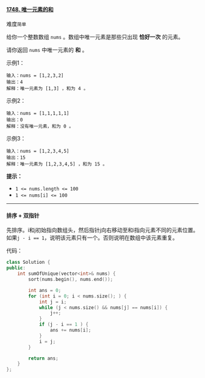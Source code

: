 #### [1748. 唯一元素的和](https://leetcode.cn/problems/sum-of-unique-elements/)

难度`简单`

给你一个整数数组 `nums` 。数组中唯一元素是那些只出现 **恰好一次** 的元素。

请你返回 `nums` 中唯一元素的 **和** 。

示例1：

```
输入：nums = [1,2,3,2]
输出：4
解释：唯一元素为 [1,3] ，和为 4 。
```

示例2：

```
输入：nums = [1,1,1,1,1]
输出：0
解释：没有唯一元素，和为 0 。
```

示例3：

```
输入：nums = [1,2,3,4,5]
输出：15
解释：唯一元素为 [1,2,3,4,5] ，和为 15 。
```

**提示：**

- `1 <= nums.length <= 100`
- `1 <= nums[i] <= 100`

---

#### 排序 + 双指针

先排序。i和j初始指向数组头，然后指针j向右移动至和i指向元素不同的元素位置。如果`j - i == 1`，说明该元素只有一个。否则说明在数组中该元素重复。

代码：

```c++
class Solution {
public:
    int sumOfUnique(vector<int>& nums) {
        sort(nums.begin(), nums.end());

        int ans = 0;
        for (int i = 0; i < nums.size(); ) {
            int j = i;
            while (j < nums.size() && nums[j] == nums[i]) {
                j++;
            }
            if (j - i == 1 ) {
                ans += nums[i];
            }
            i = j;
        }

        return ans;
    }
};
```

